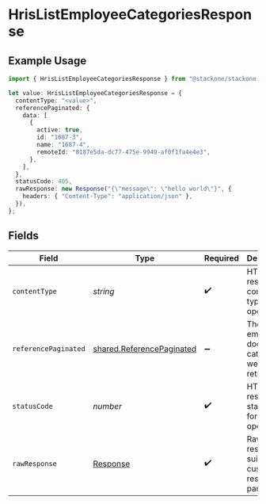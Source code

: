 # HrisListEmployeeCategoriesResponse

## Example Usage

```typescript
import { HrisListEmployeeCategoriesResponse } from "@stackone/stackone-client-ts/sdk/models/operations";

let value: HrisListEmployeeCategoriesResponse = {
  contentType: "<value>",
  referencePaginated: {
    data: [
      {
        active: true,
        id: "1687-3",
        name: "1687-4",
        remoteId: "8187e5da-dc77-475e-9949-af0f1fa4e4e3",
      },
    ],
  },
  statusCode: 405,
  rawResponse: new Response("{\"message\": \"hello world\"}", {
    headers: { "Content-Type": "application/json" },
  }),
};
```

## Fields

| Field                                                                         | Type                                                                          | Required                                                                      | Description                                                                   |
| ----------------------------------------------------------------------------- | ----------------------------------------------------------------------------- | ----------------------------------------------------------------------------- | ----------------------------------------------------------------------------- |
| `contentType`                                                                 | *string*                                                                      | :heavy_check_mark:                                                            | HTTP response content type for this operation                                 |
| `referencePaginated`                                                          | [shared.ReferencePaginated](../../../sdk/models/shared/referencepaginated.md) | :heavy_minus_sign:                                                            | The list of employee document categories were retrieved.                      |
| `statusCode`                                                                  | *number*                                                                      | :heavy_check_mark:                                                            | HTTP response status code for this operation                                  |
| `rawResponse`                                                                 | [Response](https://developer.mozilla.org/en-US/docs/Web/API/Response)         | :heavy_check_mark:                                                            | Raw HTTP response; suitable for custom response parsing                       |